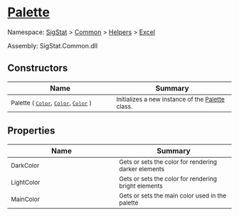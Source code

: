 # [Palette](./Palette.md)

Namespace: [SigStat]() > [Common](./../../README.md) > [Helpers](./../README.md) > [Excel](./README.md)

Assembly: SigStat.Common.dll


## Constructors

| Name<img width=450> | Summary<img width=450> | 
| --- | --- | 
| <sub>Palette ( [`Color`](https://docs.microsoft.com/en-us/dotnet/api/System.Drawing.Color), [`Color`](https://docs.microsoft.com/en-us/dotnet/api/System.Drawing.Color), [`Color`](https://docs.microsoft.com/en-us/dotnet/api/System.Drawing.Color) )</sub>| <sub>Initializes a new instance of the [Palette](https://github.com/hargitomi97/sigstat/blob/master/docs/md/SigStat/Common/Helpers/Excel/Palette.md) class.</sub>| <br>


## Properties

| Name<img width=450> | Summary<img width=450> | 
| --- | --- | 
| <sub>DarkColor</sub>| <sub>Gets or sets the color for rendering darker elements</sub>| <br>
| <sub>LightColor</sub>| <sub>Gets or sets the color for rendering bright elements</sub>| <br>
| <sub>MainColor</sub>| <sub>Gets or sets the main color used in the palette</sub>| <br>


